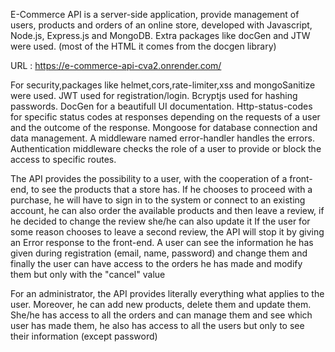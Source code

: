 E-Commerce API is a server-side application, provide management of users, products and orders of an online store, developed with 
Javascript, Node.js, Express.js and MongoDB. Extra packages like docGen and JTW were used. (most of the HTML it comes from the docgen library)

URL : https://e-commerce-api-cva2.onrender.com/

For security,packages like helmet,cors,rate-limiter,xss and mongoSanitize were used.
JWT used for registration/login.
Bcryptjs used for hashing passwords.
DocGen for a beautifull UI documentation.
Http-status-codes for specific status codes at responses depending on the requests of a user and the outcome of the response.
Mongoose for database connection and data management.
A middleware named error-handler handles the errors.
Authentication middleware checks the role of a user to provide or block the access to specific routes.

Τhe API provides the possibility to a user, with the cooperation of a front-end, to see the products that a store has. If he chooses to proceed with 
a purchase, he will have to sign in to the system or connect to an existing account, he can also order the available products and then leave a review, if he decided
to change the review she/he can also update it
If the user for some reason chooses to leave a second review, the API will stop it by giving an Εrror response to the front-end.
A user can see the information he has given during registration (email, name, password) and change them and finally 
the user can have access to the orders he has made
and modify them but only with the "cancel" value

For an administrator, the API provides literally everything what applies to the user.
Μoreover, he can add new products, delete them and update them.
She/he has access to all the orders and can manage them and see which user has made them, he also has access to all the users but only to 
see their information (except password)
